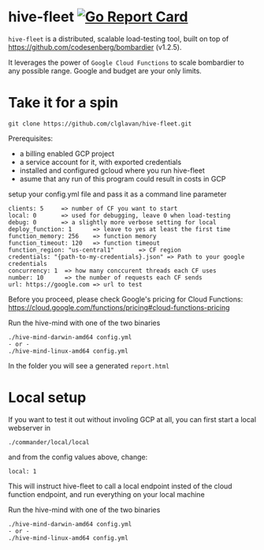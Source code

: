 # hive-fleet [![Go Report Card](https://goreportcard.com/badge/github.com/clglavan/hive-fleet)](https://goreportcard.com/report/github.com/clglavan/hive-fleet)

 `hive-fleet` is a distributed, scalable load-testing tool, built on top of https://github.com/codesenberg/bombardier (v1.2.5).

It leverages the power of `Google Cloud Functions` to scale bombardier to any possible range. Google and budget are your only limits.

# Take it for a spin

    git clone https://github.com/clglavan/hive-fleet.git

Prerequisites:
- a billing enabled GCP project
- a service account for it, with exported credentials
- installed and configured gcloud where you run hive-fleet
- asume that any run of this program could result in costs in GCP

setup your config.yml file and pass it as a command line parameter

    clients: 5     => number of CF you want to start
    local: 0       => used for debugging, leave 0 when load-testing
    debug: 0       => a slightly more verbose setting for local
    deploy_function: 1      => leave to yes at least the first time
    function_memory: 256    => function memory
    function_timeout: 120   => function timeout
    function_region: "us-central1"       => CF region
    credentials: "{path-to-my-credentials}.json" => Path to your google credentials
    concurrency: 1  => how many conccurent threads each CF uses 
    number: 10      => the number of requests each CF sends
    url: https://google.com => url to test

Before you proceed, please check Google's pricing for Cloud Functions: https://cloud.google.com/functions/pricing#cloud-functions-pricing

Run the hive-mind with one of the two binaries

    ./hive-mind-darwin-amd64 config.yml
    - or -
    ./hive-mind-linux-amd64 config.yml


In the folder you will see a generated `report.html`

# Local setup

If you want to test it out without involing GCP at all, you can first start a local webserver in 

    ./commander/local/local

and from the config values above, change:

    local: 1

This will instruct hive-fleet to call a local endpoint insted of the cloud function endpoint, and run everything on your local machine

Run the hive-mind with one of the two binaries

    ./hive-mind-darwin-amd64 config.yml
    - or -
    ./hive-mind-linux-amd64 config.yml
